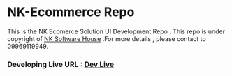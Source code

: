 # NK-Ecommerce Repo 
This is the NK Ecomerce Solution UI Development Repo . This repo is under copyright of <a href="https://www.nksoftwarehouse.com">NK Software House</a> .For more details , please contact to 09969119949. 
<h3>Developing Live URL : <a href="https://ecommerce.nksoftwarehouse.com">Dev Live</a></h3>
